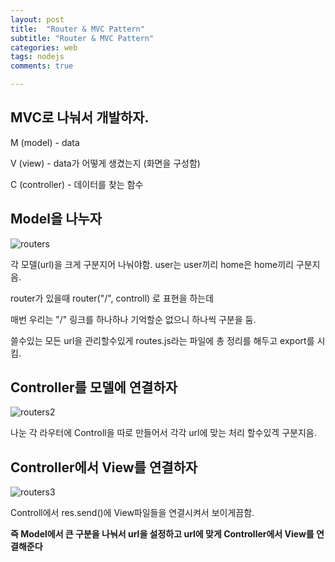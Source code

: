 ```yaml
---
layout: post
title:  "Router & MVC Pattern"
subtitle: "Router & MVC Pattern"
categories: web
tags: nodejs
comments: true

---
```


MVC로 나눠서 개발하자.
---

M (model) - data 

V (view) - data가 어떻게 생겼는지 (화면을 구성함)

C (controller) - 데이터를 찾는 함수 

Model을 나누자
---

![routers](https://user-images.githubusercontent.com/56789064/88768842-9e669f00-d1b6-11ea-8b1c-fd839d6edc47.jpg)

각 모델(url)을 크게 구분지어 나눠야함. user는 user끼리 home은 home끼리 구분지음.

router가 있을때 router("/", controll) 로 표현을 하는데

매번 우리는 "/" 링크를 하나하나 기억할순 없으니 하나씩 구분을 둠.

쓸수있는 모든 url을 관리할수있게  routes.js라는 파일에 총 정리를 해두고 export를 시킴.

Controller를 모델에 연결하자
---

![routers2](https://user-images.githubusercontent.com/56789064/88769010-d7067880-d1b6-11ea-9c66-1a07554dc2ea.jpg)

나눈 각 라우터에 Controll을 따로 만들어서 각각 url에 맞는 처리 할수있겍 구분지음.

Controller에서 View를 연결하자
---

![routers3](https://user-images.githubusercontent.com/56789064/88769064-eb4a7580-d1b6-11ea-8a17-c2a4a924cb9b.jpg)

Controll에서 res.send()에 View파일들을 연결시켜서 보이게끔함.

**즉 Model에서 큰 구분을 나눠서 url을 설정하고 url에 맞게 Controller에서 View를 연결해준다**